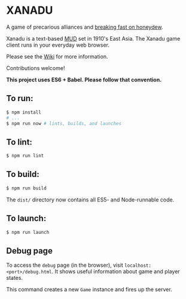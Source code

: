 # XANADU

A game of precarious alliances and [breaking fast on
honeydew](https://en.wikipedia.org/wiki/Xanadu_(Rush_song)).

Xanadu is a text-based [MUD](https://en.wikipedia.org/wiki/MUD) set in 1910's East Asia.
The Xanadu game client runs in your everyday web browser.

Please see the [Wiki](https://github.com/LOZORD/xanadu/wiki) for more information.

Contributions welcome!

__This project uses ES6 + Babel. Please follow that convention.__

## To run:
```bash
$ npm install
# ...
$ npm run now # lints, builds, and launches
```

## To lint:
```bash
$ npm run lint
```

## To build:
```bash
$ npm run build
```

The `dist/` directory now contains all ES5- and Node-runnable code.

## To launch:
```bash
$ npm run launch
```

## Debug page
To access the `debug` page (in the browser), visit
`localhost:<port>/debug.html`. It shows useful
information about game and player states.

This command creates a new `Game` instance and fires up the server.
